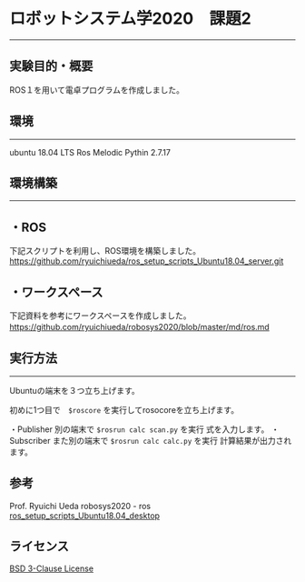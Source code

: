 # ロボットシステム学2020　課題2
___

## 実験目的・概要
ROS１を用いて電卓プログラムを作成しました。

## 環境
___
  ubuntu 18.04 LTS
  Ros Melodic
  Pythin 2.7.17
  
## 環境構築
____
## ・ROS
  下記スクリプトを利用し、ROS環境を構築しました。
  　https://github.com/ryuichiueda/ros_setup_scripts_Ubuntu18.04_server.git
  
## ・ワークスペース
   下記資料を参考にワークスペースを作成しました。
    https://github.com/ryuichiueda/robosys2020/blob/master/md/ros.md
  　
## 実行方法
____
Ubuntuの端末を３つ立ち上げます。

初めに1つ目で　`$roscore` を実行してrosocoreを立ち上げます。

・Publisher
  別の端末で
  `$rosrun calc scan.py`
  を実行
  式を入力します。
・Subscriber
  また別の端末で
  `$rosrun calc calc.py`
  を実行
  計算結果が出力されます。
  
## 参考
  Prof. Ryuichi Ueda
    robosys2020 - ros
    [ros_setup_scripts_Ubuntu18.04_desktop](https://github.com/ryuichiueda/ros_setup_scripts_Ubuntu18.04_server.git)
    
## ライセンス
   [BSD 3-Clause License](https://github.com/YuiTsubaki/calc/blob/main/LICENSE)
  
 
